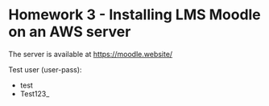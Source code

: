 # Homework 3 - Installing LMS Moodle on an AWS server

The server is available at https://moodle.website/

Test user (user-pass):
* test
* Test123_


